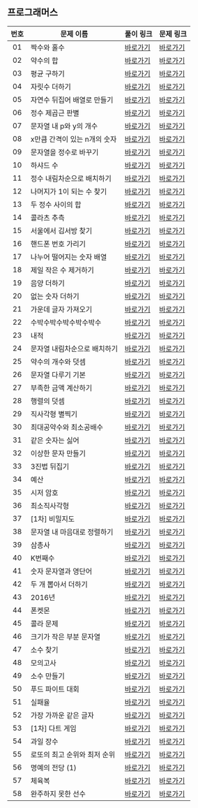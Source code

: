## 프로그래머스

번호|문제 이름|풀이 링크|문제 링크|
:---:|------|---|---|
01|짝수와 홀수|[바로가기](https://github.com/HyungJun-Yoo/programmers/blob/main/Lv1/짝수와%20홀수.js)|[바로가기](https://school.programmers.co.kr/learn/courses/30/lessons/12937?language=javascript)|
02|약수의 합|[바로가기](https://github.com/HyungJun-Yoo/programmers/blob/main/Lv1/약수의%20합.js)|[바로가기](https://school.programmers.co.kr/learn/courses/30/lessons/12928?language=javascript)|
03|평균 구하기|[바로가기](https://github.com/HyungJun-Yoo/programmers/blob/main/Lv1/평균%20구하기.js)|[바로가기](https://school.programmers.co.kr/learn/courses/30/lessons/12944?language=javascript)|
04|자릿수 더하기|[바로가기](https://github.com/HyungJun-Yoo/programmers/blob/main/Lv1/자릿수%20더하기.js)|[바로가기](https://school.programmers.co.kr/learn/courses/30/lessons/12931?language=javascript)|
05|자연수 뒤집어 배열로 만들기|[바로가기](https://github.com/HyungJun-Yoo/programmers/blob/main/Lv1/자연수%20뒤집어%20배열로%20만들기.js)|[바로가기](https://school.programmers.co.kr/learn/courses/30/lessons/12932?language=javascript)|
06|정수 제곱근 판별|[바로가기](https://github.com/HyungJun-Yoo/programmers/blob/main/Lv1/정수%20제곱근%20판별.js)|[바로가기](https://school.programmers.co.kr/learn/courses/30/lessons/12934?language=javascript)|
07|문자열 내 p와 y의 개수|[바로가기](https://github.com/HyungJun-Yoo/programmers/blob/main/Lv1/문자열%20내%20p와%20y의%20개수.js)|[바로가기](https://school.programmers.co.kr/learn/courses/30/lessons/12916?language=javascript)|
08|x만큼 간격이 있는 n개의 숫자|[바로가기](https://github.com/HyungJun-Yoo/programmers/blob/main/Lv1/x만큼%20간격이%20있는%20n개의%20숫자.js)|[바로가기](https://school.programmers.co.kr/learn/courses/30/lessons/12954?language=javascript)|
09|문자열을 정수로 바꾸기|[바로가기](https://github.com/HyungJun-Yoo/programmers/blob/main/Lv1/문자열을%20정수로%20바꾸기.js)|[바로가기](https://school.programmers.co.kr/learn/courses/30/lessons/12925?language=javascript)|
10|하샤드 수|[바로가기](https://github.com/HyungJun-Yoo/programmers/blob/main/Lv1/하샤드%20수.js)|[바로가기](https://school.programmers.co.kr/learn/courses/30/lessons/12947?language=javascript)|
11|정수 내림차순으로 배치하기|[바로가기](https://github.com/HyungJun-Yoo/programmers/blob/main/Lv1/정수%20내림차순으로%20배치하기.js)|[바로가기](https://school.programmers.co.kr/learn/courses/30/lessons/12933?language=javascript)|
12|나머지가 1이 되는 수 찾기|[바로가기](https://github.com/HyungJun-Yoo/programmers/blob/main/Lv1/나머지가%201이%20되는%20수%20찾기.js)|[바로가기](https://school.programmers.co.kr/learn/courses/30/lessons/87389?language=javascript)|
13|두 정수 사이의 합|[바로가기](https://github.com/HyungJun-Yoo/programmers/blob/main/Lv1/두%20정수%20사이의%20합.js)|[바로가기](https://school.programmers.co.kr/learn/courses/30/lessons/12912?language=javascript)|
14|콜라츠 추측|[바로가기](https://github.com/HyungJun-Yoo/programmers/blob/main/Lv1/콜라츠%20추측.js)|[바로가기](https://school.programmers.co.kr/learn/courses/30/lessons/12943?language=javascript)|
15|서울에서 김서방 찾기|[바로가기](https://github.com/HyungJun-Yoo/programmers/blob/main/Lv1/서울에서%20김서방%20찾기.js)|[바로가기](https://school.programmers.co.kr/learn/courses/30/lessons/12919?language=javascript)|
16|핸드폰 번호 가리기|[바로가기](https://github.com/HyungJun-Yoo/programmers/blob/main/Lv1/핸드폰%20번호%20가리기.js)|[바로가기](https://school.programmers.co.kr/learn/courses/30/lessons/12948?language=javascript)|
17|나누어 떨어지는 숫자 배열|[바로가기](https://github.com/HyungJun-Yoo/programmers/blob/main/Lv1/나누어%20떨어지는%20숫자%20배열.js)|[바로가기](https://school.programmers.co.kr/learn/courses/30/lessons/12910?language=javascript)|
18|제일 작은 수 제거하기|[바로가기](https://github.com/HyungJun-Yoo/programmers/blob/main/Lv1/제일%20작은%20수%20제거하기.js)|[바로가기](https://school.programmers.co.kr/learn/courses/30/lessons/12935?language=javascript)|
19|음양 더하기|[바로가기](https://github.com/HyungJun-Yoo/programmers/blob/main/Lv1/음양%20더하기.js)|[바로가기](https://school.programmers.co.kr/learn/courses/30/lessons/76501?language=javascript)|
20|없는 숫자 더하기|[바로가기](https://github.com/HyungJun-Yoo/programmers/blob/main/Lv1/없는%20숫자%20더하기.js)|[바로가기](https://school.programmers.co.kr/learn/courses/30/lessons/86051?language=javascript)|
21|가운데 글자 가져오기|[바로가기](https://github.com/HyungJun-Yoo/programmers/blob/main/Lv1/가운데%20글자%20가져오기.js)|[바로가기](https://school.programmers.co.kr/learn/courses/30/lessons/12903?language=javascript)|
22|수박수박수박수박수박수|[바로가기](https://github.com/HyungJun-Yoo/programmers/blob/main/Lv1/수박수박수박수박수박수.js)|[바로가기](https://school.programmers.co.kr/learn/courses/30/lessons/12922?language=javascript)|
23|내적|[바로가기](https://github.com/HyungJun-Yoo/programmers/blob/main/Lv1/내적.js)|[바로가기](https://school.programmers.co.kr/learn/courses/30/lessons/70128?language=javascript)|
24|문자열 내림차순으로 배치하기|[바로가기](https://github.com/HyungJun-Yoo/programmers/blob/main/Lv1/문자열%20내림차순으로%20배치하기.js)|[바로가기](https://school.programmers.co.kr/learn/courses/30/lessons/12917?language=javascript)|
25|약수의 개수와 덧셈|[바로가기](https://github.com/HyungJun-Yoo/programmers/blob/main/Lv1/약수의%20개수와%20덧셈.js)|[바로가기](https://school.programmers.co.kr/learn/courses/30/lessons/77884?language=javascript)|
26|문자열 다루기 기본|[바로가기](https://github.com/HyungJun-Yoo/programmers/blob/main/Lv1/문자열%20다루기%20기본.js)|[바로가기](https://school.programmers.co.kr/learn/courses/30/lessons/12918?language=javascript)|
27|부족한 금액 계산하기|[바로가기](https://github.com/HyungJun-Yoo/programmers/blob/main/Lv1/부족한%20금액%20계산하기.js)|[바로가기](https://school.programmers.co.kr/learn/courses/30/lessons/82612?language=javascript)|
28|행렬의 덧셈|[바로가기](https://github.com/HyungJun-Yoo/programmers/blob/main/Lv1/행렬의%20덧셈.js)|[바로가기](https://school.programmers.co.kr/learn/courses/30/lessons/12950?language=javascript)|
29|직사각형 별찍기|[바로가기](https://github.com/HyungJun-Yoo/programmers/blob/main/Lv1/직사각형%20별찍기.js)|[바로가기](https://school.programmers.co.kr/learn/courses/30/lessons/12969?language=javascript)|
30|최대공약수와 최소공배수|[바로가기](https://github.com/HyungJun-Yoo/programmers/blob/main/Lv1/최대공약수와%20최소공배수.js)|[바로가기](https://school.programmers.co.kr/learn/courses/30/lessons/12940?language=javascript)|
31|같은 숫자는 싫어|[바로가기](https://github.com/HyungJun-Yoo/programmers/blob/main/Lv1/같은%20숫자는%20싫어.js)|[바로가기](https://school.programmers.co.kr/learn/courses/30/lessons/12906?language=javascript)|
32|이상한 문자 만들기|[바로가기](https://github.com/HyungJun-Yoo/programmers/blob/main/Lv1/이상한%20문자%20만들기.js)|[바로가기](https://school.programmers.co.kr/learn/courses/30/lessons/12930?language=javascript)|
33|3진법 뒤집기|[바로가기](https://github.com/HyungJun-Yoo/programmers/blob/main/Lv1/3진법%20뒤집기.js)|[바로가기](https://school.programmers.co.kr/learn/courses/30/lessons/68935?language=javascript)|
34|예산|[바로가기](https://github.com/HyungJun-Yoo/programmers/blob/main/Lv1/예산.js)|[바로가기](https://school.programmers.co.kr/learn/courses/30/lessons/12982?language=javascript)|
35|시저 암호|[바로가기](https://github.com/HyungJun-Yoo/programmers/blob/main/Lv1/시저%20암호.js)|[바로가기](https://school.programmers.co.kr/learn/courses/30/lessons/12926?language=javascript)|
36|최소직사각형|[바로가기](https://github.com/HyungJun-Yoo/programmers/blob/main/Lv1/최소직사각형.js)|[바로가기](https://school.programmers.co.kr/learn/courses/30/lessons/86491?language=javascript)|
37|[1차] 비밀지도|[바로가기](https://github.com/HyungJun-Yoo/programmers/blob/main/Lv1/[1차]%20비밀지도.js)|[바로가기](https://school.programmers.co.kr/learn/courses/30/lessons/17681?language=javascript)|
38|문자열 내 마음대로 정렬하기|[바로가기](https://github.com/HyungJun-Yoo/programmers/blob/main/Lv1/문자열%20내%20마음대로%20정렬하기.js)|[바로가기](https://school.programmers.co.kr/learn/courses/30/lessons/12915?language=javascript)|
39|삼총사|[바로가기](https://github.com/HyungJun-Yoo/programmers/blob/main/Lv1/삼총사.js)|[바로가기](https://school.programmers.co.kr/learn/courses/30/lessons/131705?language=javascript)|
40|K번째수|[바로가기](https://github.com/HyungJun-Yoo/programmers/blob/main/Lv1/K번째수.js)|[바로가기](https://school.programmers.co.kr/learn/courses/30/lessons/42748?language=javascript)|
41|숫자 문자열과 영단어|[바로가기](https://github.com/HyungJun-Yoo/programmers/blob/main/Lv1/숫자%20문자열과%20영단어.js)|[바로가기](https://school.programmers.co.kr/learn/courses/30/lessons/81301?language=javascript)|
42|두 개 뽑아서 더하기|[바로가기](https://github.com/HyungJun-Yoo/programmers/blob/main/Lv1/두%20개%20뽑아서%20더하기.js)|[바로가기](https://school.programmers.co.kr/learn/courses/30/lessons/68644?language=javascript)|
43|2016년|[바로가기](https://github.com/HyungJun-Yoo/programmers/blob/main/Lv1/2016년.js)|[바로가기](https://school.programmers.co.kr/learn/courses/30/lessons/12901?language=javascript)|
44|폰켓몬|[바로가기](https://github.com/HyungJun-Yoo/programmers/blob/main/Lv1/폰켓몬.js)|[바로가기](https://school.programmers.co.kr/learn/courses/30/lessons/1845?language=javascript)|
45|콜라 문제|[바로가기](https://github.com/HyungJun-Yoo/programmers/blob/main/Lv1/콜라%20문제.js)|[바로가기](https://school.programmers.co.kr/learn/courses/30/lessons/132267?language=javascript)|
46|크기가 작은 부분 문자열|[바로가기](https://github.com/HyungJun-Yoo/programmers/blob/main/Lv1/크기가%20작은%20부분%20문자열.js)|[바로가기](https://school.programmers.co.kr/learn/courses/30/lessons/147355?language=javascript)|
47|소수 찾기|[바로가기](https://github.com/HyungJun-Yoo/programmers/blob/main/Lv1/소수%20찾기.js)|[바로가기](https://school.programmers.co.kr/learn/courses/30/lessons/12921?language=javascript)|
48|모의고사|[바로가기](https://github.com/HyungJun-Yoo/programmers/blob/main/Lv1/모의고사.js)|[바로가기](https://school.programmers.co.kr/learn/courses/30/lessons/42840?language=javascript)|
49|소수 만들기|[바로가기](https://github.com/HyungJun-Yoo/programmers/blob/main/Lv1/소수%20만들기.js)|[바로가기](https://school.programmers.co.kr/learn/courses/30/lessons/12977?language=javascript)|
50|푸드 파이트 대회|[바로가기](https://github.com/HyungJun-Yoo/programmers/blob/main/Lv1/푸드%20파이트%20대회.js)|[바로가기](https://school.programmers.co.kr/learn/courses/30/lessons/134240?language=javascript)|
51|실패율|[바로가기](https://github.com/HyungJun-Yoo/programmers/blob/main/Lv1/실패율.js)|[바로가기](https://school.programmers.co.kr/learn/courses/30/lessons/42889?language=javascript)|
52|가장 가까운 같은 글자|[바로가기](https://github.com/HyungJun-Yoo/programmers/blob/main/Lv1/가장%20가까운%20같은%20글자.js)|[바로가기](https://school.programmers.co.kr/learn/courses/30/lessons/142086?language=javascript)|
53|[1차] 다트 게임|[바로가기](https://github.com/HyungJun-Yoo/programmers/blob/main/Lv1/[1차]%20다트%20게임.js)|[바로가기](https://school.programmers.co.kr/learn/courses/30/lessons/17682?language=javascript)|
54|과일 장수|[바로가기](https://github.com/HyungJun-Yoo/programmers/blob/main/Lv1/과일%20장수.js)|[바로가기](https://school.programmers.co.kr/learn/courses/30/lessons/135808?language=javascript)|
55|로또의 최고 순위와 최저 순위|[바로가기](https://github.com/HyungJun-Yoo/programmers/blob/main/Lv1/로또의%20최고%20순위와%20최저%20순위.js)|[바로가기](https://school.programmers.co.kr/learn/courses/30/lessons/135808?language=javascript)|
56|명예의 전당 (1)|[바로가기](https://github.com/HyungJun-Yoo/programmers/blob/main/Lv1/명예의%20전당%20(1).js)|[바로가기](https://school.programmers.co.kr/learn/courses/30/lessons/138477?language=javascript)|
57|체육복|[바로가기](https://github.com/HyungJun-Yoo/programmers/blob/main/Lv1/체육복.js)|[바로가기](https://school.programmers.co.kr/learn/courses/30/lessons/42862?language=javascript)|
58|완주하지 못한 선수|[바로가기](https://github.com/HyungJun-Yoo/programmers/blob/main/Lv1/완주하지%20못한%20선수.js)|[바로가기](https://school.programmers.co.kr/learn/courses/30/lessons/42576?language=javascript)|